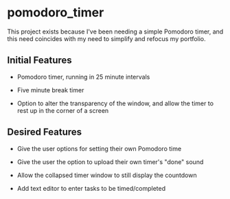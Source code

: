 # pomodoro_timer

This project exists because I've been needing a simple Pomodoro timer, and this need coincides with my need to simplify and refocus my portfolio.

Initial Features
----------------

- Pomodoro timer, running in 25 minute intervals

- Five minute break timer

- Option to alter the transparency of the window, and allow the timer to rest up in the corner of a screen 


Desired Features
----------------

- Give the user options for setting their own Pomodoro time

- Give the user the option to upload their own timer's "done" sound

- Allow the collapsed timer window to still display the countdown

- Add text editor to enter tasks to be timed/completed
